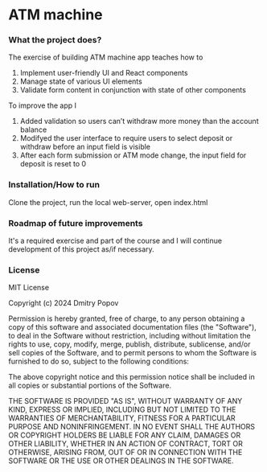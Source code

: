 # ATM machine


### What the project does?
The exercise of building ATM machine app teaches how to  
1. Implement user-friendly UI and React components
2. Manage state of various UI elements
3. Validate form content in conjunction with state of other components

To improve the app I 
1. Added validation so users can’t withdraw more money than the account balance
2. Modifyed the user interface to require users to select deposit or withdraw before an input field is visible
3. After each form submission or ATM mode change, the input field for deposit is reset to 0

### Installation/How to run
Clone the project, run the local web-server, open index.html


### Roadmap of future improvements
It's a required exercise and part of the course and I will continue development of this project as/if necessary.

### License
MIT License

Copyright (c) 2024 Dmitry Popov

Permission is hereby granted, free of charge, to any person obtaining a copy
of this software and associated documentation files (the "Software"), to deal
in the Software without restriction, including without limitation the rights
to use, copy, modify, merge, publish, distribute, sublicense, and/or sell
copies of the Software, and to permit persons to whom the Software is
furnished to do so, subject to the following conditions:

The above copyright notice and this permission notice shall be included in all
copies or substantial portions of the Software.

THE SOFTWARE IS PROVIDED "AS IS", WITHOUT WARRANTY OF ANY KIND, EXPRESS OR
IMPLIED, INCLUDING BUT NOT LIMITED TO THE WARRANTIES OF MERCHANTABILITY,
FITNESS FOR A PARTICULAR PURPOSE AND NONINFRINGEMENT. IN NO EVENT SHALL THE
AUTHORS OR COPYRIGHT HOLDERS BE LIABLE FOR ANY CLAIM, DAMAGES OR OTHER
LIABILITY, WHETHER IN AN ACTION OF CONTRACT, TORT OR OTHERWISE, ARISING FROM,
OUT OF OR IN CONNECTION WITH THE SOFTWARE OR THE USE OR OTHER DEALINGS IN THE
SOFTWARE.

